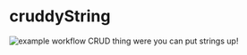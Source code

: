 # cruddyString
![example workflow](https://github.com/charliehogger31/cruddyString/actions/workflows/go.yml/badge.svg)
CRUD thing were you can put strings up!
